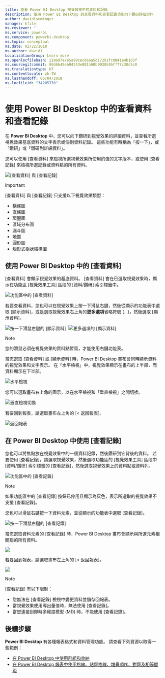 ```yaml
---
title: 查看 Power BI Desktop 視覺效果中的資料和記錄
description: 使用 Power BI Desktop 的查看資料和查看記錄功能向下鑽研詳細資料
author: davidiseminger
manager: kfile
ms.reviewer: ''
ms.service: powerbi
ms.component: powerbi-desktop
ms.topic: conceptual
ms.date: 02/22/2018
ms.author: davidi
LocalizationGroup: Learn more
ms.openlocfilehash: 219687e7e5a98cecdaaa5d17291fc0841a4b165f
ms.sourcegitcommit: 80d6b45eb84243e801b60b9038b9bff77c30d5c8
ms.translationtype: HT
ms.contentlocale: zh-TW
ms.lasthandoff: 06/04/2018
ms.locfileid: "34285730"
---
```

# <a name="use-see-data-and-see-records-in-power-bi-desktop"></a>使用 Power BI Desktop 中的查看資料和查看記錄
在 **Power BI Desktop** 中，您可以向下鑽研到視覺效果的詳細資料，並查看所選視覺效果基底資料的文字表示或個別資料記錄。 這些功能有時稱為「按一下」，或「鑽研」或「鑽研到詳細資料」。

您可以使用 [查看資料] 來檢視所選視覺效果所使用的值的文字版本，或使用 [查看記錄] 來檢視所選記錄或資料點的所有資料。 

![[查看資料] 與 [查看記錄]](media/desktop-see-data-see-records/see-data-record.png)

>[!IMPORTANT]
>[查看資料] 與 [查看記錄] 只支援以下視覺效果類型：
>  - 橫條圖
>  - 直條圖
>  - 環圈圖
>  - 區域分布圖
>  - 漏斗圖
>  - 地圖
>  - 圓形圖
>  - 矩形式樹狀結構圖

## <a name="use-see-data-in-power-bi-desktop"></a>使用 Power BI Desktop 中的 [查看資料]

[查看資料] 會顯示視覺效果的基底資料。 [查看資料] 會在已選取視覺效果時，顯示在功能區 [視覺效果工具] 區段的 [資料/鑽研] 索引標籤中。

![功能區中的 [查看資料]](media/desktop-see-data-see-records/see-data1.png)

若要查看資料，您也可以在視覺效果上按一下滑鼠右鍵，然後從顯示的功能表中選取 [顯示資料]，或是選取視覺效果右上角的**更多選項**省略符號 (...)，然後選取 [顯示資料]。

![按一下滑鼠右鍵的 [顯示資料]](media/desktop-see-data-see-records/see-data2.png)&nbsp;&nbsp;![更多選項的 [顯示資料]](media/desktop-see-data-see-records/see-data3.png)

> [!NOTE]
> 您的滑鼠必須在視覺效果的資料點暫留，才能使用右鍵功能表。

當您選取 [查看資料] 或 [顯示資料] 時，Power BI Desktop 畫布會同時顯示資料的視覺效果和文字表示。 在「水平檢視」中，視覺效果顯示在畫布的上半部，而資料顯示在下半部。 

![水平檢視](media/desktop-see-data-see-records/see-data4a.png)

您可以選取畫布右上角的圖示，以在水平檢視和「垂直檢視」之間切換。

![垂直檢視切換](media/desktop-see-data-see-records/see-data4.png)

若要回到報表，請選取畫布左上角的 [< 返回報表]。

![返回報表](media/desktop-see-data-see-records/see-data5.png)

## <a name="use-see-records-in-power-bi-desktop"></a>在 Power BI Desktop 中使用 [查看記錄]

您也可以將焦點放在視覺效果中的一個資料記錄，然後鑽研到它背後的資料。 若要使用 [查看記錄]，請選取視覺效果，然後選取功能區的 [視覺效果工具] 區段中 [資料/鑽研] 索引標籤的 [查看記錄]，然後選取視覺效果上的資料點或資料列。 

![功能區中的 [查看記錄]](media/desktop-see-data-see-records/see-record1.png)

> [!NOTE]
> 如果功能區中的 [查看記錄] 按鈕已停用且顯示為灰色，表示所選取的視覺效果不支援 [查看記錄]。

您也可以滑鼠右鍵按一下資料元素，並從顯示的功能表中選取 [查看記錄]。

![按一下滑鼠右鍵的 [查看記錄]](media/desktop-see-data-see-records/see-record2.png)

當您選取資料元素的 [查看記錄] 時，Power BI Desktop 畫布會顯示與所選元素相關聯的所有資料。 

![](media/desktop-see-data-see-records/see-record3.png)

若要回到報表，請選取畫布左上角的 [< 返回報表]。

![](media/desktop-see-data-see-records/see-record4.png)

> [!NOTE]
>[查看記錄] 有以下限制：
> - 您無法在 [查看記錄] 檢視中變更資料並儲存回報表。
> - 當視覺效果使用導出量值時，無法使用 [查看記錄]。
> - 當您連接到即時多維度模型 (MD) 時，不能使用 [查看記錄]。

## <a name="next-steps"></a>後續步驟
**Power BI Desktop** 有各種報表格式和資料管理功能。 請查看下列資源以取得一些範例︰

* [在 Power BI Desktop 中使用群組和收納](desktop-grouping-and-binning.md)
* [在 Power BI Desktop 報表中使用格線、貼齊格線、堆疊順序、對齊及相等間距](desktop-gridlines-snap-to-grid.md)

